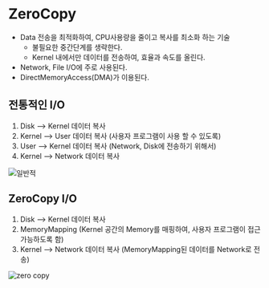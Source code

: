 # ZeroCopy
- Data 전송을 최적화하여, CPU사용량을 줄이고 복사를 최소화 하는 기술
  - 불필요한 중간단계를 생략한다.
  - Kernel 내에서만 데이터를 전송하여, 효율과 속도를 올린다.
- Network, File I/O에 주로 사용된다.
- DirectMemoryAccess(DMA)가 이용된다.

## 전통적인 I/O
1. Disk --> Kernel 데이터 복사
2. Kernel --> User 데이터 복사 (사용자 프로그램이 사용 할 수 있도록)
3. User --> Kernel 데이터 복사 (Network, Disk에 전송하기 위해서)
4. Kernel --> Network 데이터 복사

![일반적](https://github.com/user-attachments/assets/5c75d17d-72ec-4ca5-a34a-01c5dd9bc185)

## ZeroCopy I/O
1. Disk --> Kernel 데이터 복사
2. MemoryMapping (Kernel 공간의 Memory를 매핑하여, 사용자 프로그램이 접근 가능하도록 함)
3. Kernel --> Network 데이터 복사 (MemoryMapping된 데이터를 Network로 전송)

![zero copy](https://github.com/user-attachments/assets/1704e743-1ba0-4c4e-b5e9-f82899e7f543)
